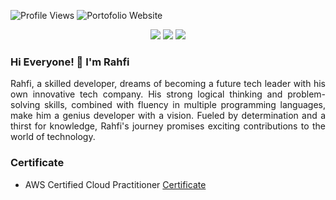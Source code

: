 ![Profile Views](https://komarev.com/ghpvc/?username=rahfianugerah&color=green&label=Profile+Views)
![Portofolio Website](https://img.shields.io/badge/Portofolio_Website-Click_here!-green)

<div align="center">
  <a href="https://github.com/rahfianugerah"><img src="https://img.shields.io/badge/GitHub-%23121011.svg?&logo=github&logoColor=white"/></a>
  <a href="https://www.linkedin.com/in/rahfianugerah/"><img src="https://img.shields.io/badge/LinkedIn-%230077B5.svg?&logo=linkedin&logoColor=white"/></a>
  <a href=""><img src="https://img.shields.io/badge/Curriculum_Vitae-white?&logo=google-scholar&logoColor=black"/></a>
</div>

### Hi Everyone! 👋 I'm Rahfi
<p align="justify">
  Rahfi, a skilled developer, dreams of becoming a future tech leader with his own innovative tech company. 
  His strong logical thinking and problem-solving skills, combined with fluency in multiple programming languages, make him a genius developer with a vision.  
  Fueled by determination and a thirst for knowledge, Rahfi's journey promises exciting contributions to the world of technology.
</p>

### Certificate
- AWS Certified Cloud Practitioner [Certificate](https://www.credly.com/badges/373c0502-683a-4d79-a758-d7e7979c8f3b/public_url)
